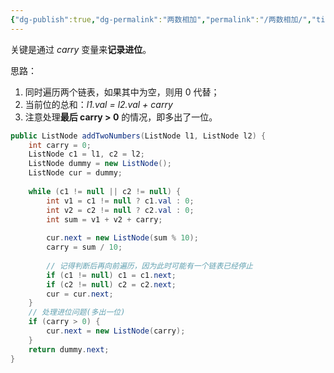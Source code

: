 ```yaml
---
{"dg-publish":true,"dg-permalink":"两数相加","permalink":"/两数相加/","title":"两数相加","tags":["链表","相加问题"]}
---
```



关键是通过 *carry* 变量来**记录进位**。

思路：
1. 同时遍历两个链表，如果其中为空，则用 0 代替；
2. 当前位的总和：*l1.val  = l2.val + carry*
3. 注意处理**最后 carry > 0** 的情况，即多出了一位。

```java
public ListNode addTwoNumbers(ListNode l1, ListNode l2) {  
    int carry = 0;  
    ListNode c1 = l1, c2 = l2;  
    ListNode dummy = new ListNode();  
    ListNode cur = dummy;  
  
    while (c1 != null || c2 != null) {  
        int v1 = c1 != null ? c1.val : 0;  
        int v2 = c2 != null ? c2.val : 0;  
        int sum = v1 + v2 + carry;  
  
        cur.next = new ListNode(sum % 10);  
        carry = sum / 10;  
  		
		// 记得判断后再向前遍历，因为此时可能有一个链表已经停止
        if (c1 != null) c1 = c1.next;  
        if (c2 != null) c2 = c2.next;  
        cur = cur.next;  
    }
	// 处理进位问题(多出一位)
    if (carry > 0) {  
        cur.next = new ListNode(carry);
    }  
    return dummy.next;  
}
```